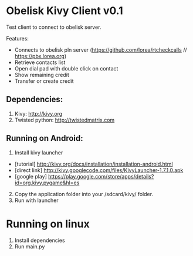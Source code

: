 # Obelisk Kivy Client v0.1

Test client to connect to obelisk server.

Features:
 - Connects to obelisk pln server
   (https://github.com/lorea/rtcheckcalls // https://pbx.lorea.org)
 - Retrieve contacts list
 - Open dial pad with double click on contact
 - Show remaining credit
 - Transfer or create credit

## Dependencies:

 1. Kivy: http://kivy.org
 2. Twisted python: http://twistedmatrix.com


## Running on Android:

 1. Install kivy launcher
   - [tutorial] http://kivy.org/docs/installation/installation-android.html
   - [direct link] http://kivy.googlecode.com/files/KivyLauncher-1.7.1.0.apk
   - [google play] https://play.google.com/store/apps/details?id=org.kivy.pygame&hl=es
 2. Copy the application folder into your /sdcard/kivy/ folder.
 3. Run with launcher


# Running on linux

 1. Install dependencies
 3. Run main.py


